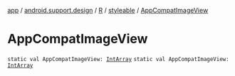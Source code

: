 [app](../../../index.md) / [android.support.design](../../index.md) / [R](../index.md) / [styleable](index.md) / [AppCompatImageView](.)

# AppCompatImageView

`static val AppCompatImageView: `[`IntArray`](https://kotlinlang.org/api/latest/jvm/stdlib/kotlin/-int-array/index.html)
`static val AppCompatImageView: `[`IntArray`](https://kotlinlang.org/api/latest/jvm/stdlib/kotlin/-int-array/index.html)